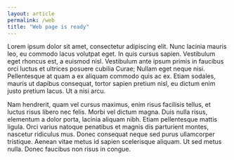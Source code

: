 ```yaml
---
layout: article
permalink: /web
title: "Web page is ready"
---
```


Lorem ipsum dolor sit amet, consectetur adipiscing elit. Nunc lacinia mauris leo, eu commodo lacus volutpat eget. In quis cursus sapien. Vestibulum eget rhoncus est, a euismod nisl. Vestibulum ante ipsum primis in faucibus orci luctus et ultrices posuere cubilia Curae; Nullam eget neque nisi. Pellentesque at quam a ex aliquam commodo quis ac ex. Etiam sodales, mauris ut dapibus consequat, tortor sapien pretium nisl, eu dictum enim justo pretium lacus. Ut a nisi arcu.

Nam hendrerit, quam vel cursus maximus, enim risus facilisis tellus, et luctus risus libero nec felis. Morbi vel dictum magna. Duis nulla risus, elementum a dolor porta, lacinia aliquam nibh. Etiam pellentesque mattis ligula. Orci varius natoque penatibus et magnis dis parturient montes, nascetur ridiculus mus. Donec consequat neque sed purus ullamcorper tristique. Aenean vitae metus id sapien scelerisque aliquam. Ut sed metus nulla. Donec faucibus non risus in congue.

